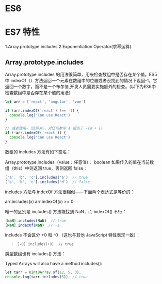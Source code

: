 # ES6

# ES7 特性

1.Array.prototype.includes
2.Exponentiation Operator(求幂运算)

## Array.prototype.includes

Array.prototype.includes 的用法很简单，用来检查数组中是否存在某个值。ES5中 indexOf（）方法返回一个元素在数组中的位置或者没找到的情况下返回-1。它返回一个数字，而不是一个布尔值,开发人员需要实施额外的检查。(以下为ES6中检查数组中是否存在某个值的用法）

``` javascript
let arr = ['react', 'angular', 'vue']

if (arr.indexOf('react') !== -1) {
  console.log('Can use React')
}

// 或者使用~（位异非），对任何数字 a 相当于 -(a + 1)
if (~arr.indexOf('react')) {
  console.log('Can use React')
}
```

数组的 includes 方法有如下签名：

Array.prototype.includes（value：任意值）： boolean
如果传入的值在当前数组（this）中则返回 true，否则返回 false：
``` javascript
['a', 'b', 'c'].includes('a')  // true
['a', 'b', 'c'].includes('d')  // false
```
includes 方法与 indexOf 方法很相似——下面两个表达式是等价的：

arr.includes(x)
arr.indexOf(x) >= 0

唯一的区别是 includes() 方法能找到 NaN，而 indexOf() 不行：
``` javascript
[NaN].includes(NaN)  // true
[NaN].indexOf(NaN)  // -1
```

includes 不会区分 +0 和 -0 （这也与其他 JavaScript 特性表现一致）：

>     [-0].includes(+0)  // true

类型数组也有 includes() 方法：

Typed Arrays will also have a method includes():

``` javascript
let tarr = Uint8Array.of(12, 5, 3);
console.log(tarr.includes(5)); // true
```
